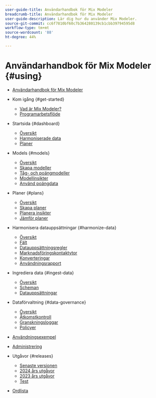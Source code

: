 ```yaml
---
user-guide-title: Användarhandbok för Mix Modeler
breadcrumb-title: Användarhandbok för Mix Modeler
user-guide-description: Lär dig hur du använder Mix Modeler.
source-git-commit: cc6f7810bf60c7b364280139cb1cbb39794595d8
workflow-type: tm+mt
source-wordcount: '88'
ht-degree: 44%

---
```


# Användarhandbok för Mix Modeler {#using}

+ [Användarhandbok för Mix Modeler](/help/overview.md)

+ Kom igång {#get-started}
   + [Vad är Mix Modeler?](/help/get-started/about.md)
   + [Programarbetsflöde](/help/get-started/workflow.md)

+ Startsida {#dashboard}
   + [Översikt](/help/dashboard/overview.md)
   + [Harmoniserade data](/help/dashboard/harmonized-data.md)
   + [Planer](/help/dashboard/plans.md)

+ Models {#models}
   + [Översikt](/help/models/overview.md)
   + [Skapa modeller](/help/models/build.md)
   + [Tåg- och poängmodeller](/help/models/train-score.md)
   + [Modellinsikter](/help/models/insights.md)
   + [Använd poängdata](/help/models/scoring-data.md)

+ Planer {#plans}
   + [Översikt](/help/plans/overview.md)
   + [Skapa planer](/help/plans/build.md)
   + [Planera insikter](/help/plans/insights.md)
   + [Jämför planer](/help/plans/compare.md)

+ Harmonisera datauppsättningar {#harmonize-data}
   + [Översikt](/help/harmonize-data/overview.md)
   + [Fält](/help/harmonize-data/fields.md)
   + [Datauppsättningsregler](/help/harmonize-data/dataset-rules.md)
   + [Marknadsföringskontaktytor](/help/harmonize-data/marketing-touchpoints.md)
   + [Konverteringar](/help/harmonize-data/conversions.md)
   + [Användningsrapport](/help/harmonize-data/usage-report.md)

+ Ingrediera data {#ingest-data}
   + [Översikt](/help/ingest-data/overview.md)
   + [Scheman](/help/ingest-data/schemas.md)
   + [Datauppsättningar](/help/ingest-data/datasets.md)

+ Dataförvaltning {#data-governance}
   + [Översikt](/help/data-governance/overview.md)
   + [Åtkomstkontroll](/help/data-governance/access-controls.md)
   + [Granskningsloggar](/help/data-governance/audit-logs.md)
   + [Policyer](/help/data-governance/policies.md)

+ [Användningsexempel](/help/main-guide/use-cases.md)

+ [Administrering](/help/main-guide/administration.md)

+ Utgåvor {#releases}
   + [Senaste versionen](/help/releases/latest.md)
   + [2024 års utgåvor](/help/releases/2024.md)
   + [2023 års utgåvor](/help/releases/2023.md)
   + [Test](../releases/test.md)

+ [Ordlista](/help/main-guide/glossary.md)

